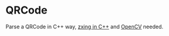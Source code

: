 # QRCode
Parse a QRCode in C++ way,  [zxing in C++](https://github.com/zxing/zxing/tree/00f634024ceeee591f54e6984ea7dd666fab22ae/cpp "zxing Google") and [OpenCV](https://opencv.org "Opencv") needed.
